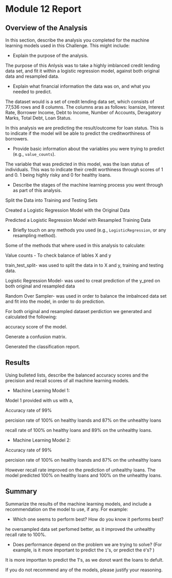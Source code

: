 # Module 12 Report 

## Overview of the Analysis

In this section, describe the analysis you completed for the machine learning models used in this Challenge. This might include:

* Explain the purpose of the analysis.

The purpose of this Anlysis was to take a highly imblanced credit lending data set, and fit it within a logistic regression model, against both original data and resampled data.   

* Explain what financial information the data was on, and what you needed to predict.

The dataset would is a set of credit lending data set, which consists of 77,536 rows and 8 columns. The columns aras as follows:
   loansize, 
   Interest Rate, 
   Borrower Income, 
   Debt to Income, 
   Number of Accounts, 
   Deragatory Marks, 
   Total Debt, 
   Loan Status. 
   
In this analysis we are predicting the result/outcome for loan status. This is to indicate if the model will be able to predict the creditworthiness of borrowers.

* Provide basic information about the variables you were trying to predict (e.g., `value_counts`).

The variable that was predicted in this model, was the loan status of individuals. This was to indicate their credit worthiness through scores of 1 and 0. 1 being highly risky and 0 for healthy loans. 

* Describe the stages of the machine learning process you went through as part of this analysis.

Split the Data into Training and Testing Sets

Created a Logistic Regression Model with the Original Data

Predicted a Logistic Regression Model with Resampled Training Data

* Briefly touch on any methods you used (e.g., `LogisticRegression`, or any resampling method).

Some of the methods that where used in this analysis to calculate:

Value counts - To check balance of lables X and y

train_test_split- was used to split the data in to X and y, training and testing data.

Logistic Regression Model- was used to creat prediction of the y_pred on both original and resampled data


Random Over Sampler- was used in order to balance the imbalnced data set and fit into the model, in order to do prediction.


For both original and resampled dataset perdiction we generated and calculated the following:

   accuracy score of the model.
    
   Generate a confusion matrix.
   
   Generated the classification report.


## Results

Using bulleted lists, describe the balanced accuracy scores and the precision and recall scores of all machine learning models.

* Machine Learning Model 1:
      
 Model 1 provided with us with a,
 
 
   Accuracy rate of 99%
   
   percision rate of 100% on healthy loands and 87% on the unhealthy loans
   
   recall rate of 100% on healthy loans and 89% on the unhealthy loans. 
     


* Machine Learning Model 2:
 
Accuracy rate of 99%
 
percision rate of 100% on healthy loands and 87% on the unhealthy loans
 
However recall rate improved on the prediction of unhealthy loans. The model predicted 100% on healthy loans and 100% on the unhealthy loans. 

## Summary

Summarize the results of the machine learning models, and include a recommendation on the model to use, if any. For example:

* Which one seems to perform best? How do you know it performs best?


he oversampled data set perfomed better, as it improved the unhealthy recall rate to 100%. 


* Does performance depend on the problem we are trying to solve? (For example, is it more important to predict the `1`'s, or predict the `0`'s? )


It is more importtan to predict the 1's, as we donot want the loans to defult. 

If you do not recommend any of the models, please justify your reasoning.
